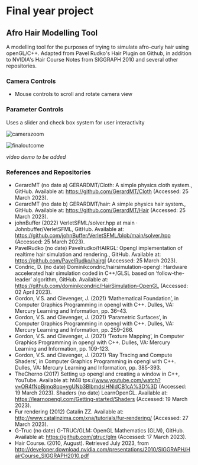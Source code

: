 ﻿# Final year project
## Afro Hair Modelling Tool ##
A modelling tool for the purposes of trying to simulate afro-curly hair using openGL/C++. Adapted from Pavel Rudko's Hair Plugin on Github, in addition to NVIDIA's Hair Course Notes from SIGGRAPH 2010 and several other repositories.

### Camera Controls 
* Mouse controls to scroll and rotate camera view


### Parameter Controls
Uses a slider and check box system for user interactivity


![camerazoom](https://github.com/asaphkalala/finalyearproject/assets/83978332/b751c376-d1c5-4d3f-badf-cf94b281e1f5)


![finaloutcome](https://github.com/asaphkalala/finalyearproject/assets/83978332/a13d4145-5f14-4fb1-9b56-9f83c3ddaf14)


*video demo to be added*


### References and Repositories

* GerardMT (no date a) GERARDMT/Cloth: A simple physics cloth system., GitHub. Available at:
https://github.com/GerardMT/Cloth (Accessed: 25 March 2023).
* GerardMT (no date b) GERARDMT/hair: A simple physics hair system., GitHub. Available at:
https://github.com/GerardMT/Hair (Accessed: 25 March 2023).
* johnBuffer (2022) VerletSFML/solver.hpp at main · Johnbuffer/VerletSFML, GitHub. Available at:
https://github.com/johnBuffer/VerletSFML/blob/main/solver.hpp (Accessed: 25 March 2023).
* PavelRudko (no date) Pavelrudko/HAIRGL: Opengl implementation of realtime hair simulation
and rendering., GitHub. Available at: https://github.com/PavelRudko/hairgl (Accessed: 25 March
2023).
* Condric, D. (no date) Dominikcondric/hairsimulation-opengl: Hardware accelerated hair simulation coded in C++/GLSL based on ‘follow-the-leader’ algorithm, GitHub. Available at: https://github.com/dominikcondric/HairSimulation-OpenGL (Accessed: 02 April 2023). 
* Gordon, V.S. and Clevenger, J. (2021) ‘Mathematical Foundation’, in Computer Graphics Programming in opengl with C++. Dulles, VA: Mercury Learning and Information, pp. 36–43.
* Gordon, V.S. and Clevenger, J. (2021) ‘Parametric Surfaces’, in Computer Graphics Programming
in opengl with C++. Dulles, VA: Mercury Learning and Information, pp. 259–266.
* Gordon, V.S. and Clevenger, J. (2021) ‘Texture Mapping’, in Computer Graphics Programming in
opengl with C++. Dulles, VA: Mercury Learning and Information, pp. 109-123.
* Gordon, V.S. and Clevenger, J. (2021) ‘Ray Tracing and Compute Shaders’, in Computer Graphics Programming in opengl with C++. Dulles, VA: Mercury Learning and Information, pp. 385-393.
* TheCherno (2017) Setting up opengl and creating a window in C++, YouTube. Available at: ht48
tps://www.youtube.com/watch?v=OR4fNpBjmq8pp=ygUNb3BlbmdsIHNldCB1cA%3D%3D (Accessed:
19 March 2023).
Shaders (no date) LearnOpenGL. Available at: https://learnopengl.com/Getting-started/Shaders
(Accessed: 19 March 2023).
* Fur rendering (2012) Catalin ZZ. Available at: http://www.catalinzima.com/xna/tutorials/fur-rendering/
(Accessed: 27 March 2023).
* G-Truc (no date) G-TRUC/GLM: OpenGL Mathematics (GLM), GitHub. Available at: https://github.com/gtruc/glm (Accessed: 17 March 2023).
* Hair Course. (2010, August). Retrieved July 2023, from http://developer.download.nvidia.com/presentations/2010/SIGGRAPH/HairCourse_SIGGRAPH2010.pdf 


